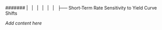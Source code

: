 ####### |   |   |   |   |   |   ├── Short-Term Rate Sensitivity to Yield Curve Shifts

*Add content here*